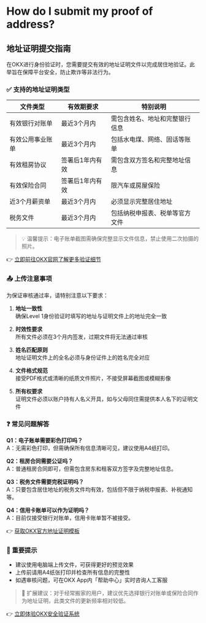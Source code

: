 # How do I submit my proof of address?

## 地址证明提交指南

在OKX进行身份验证时，您需要提交有效的地址证明文件以完成居住地验证。此举旨在保障平台安全，防止欺诈等非法行为。

### ✅ 支持的地址证明类型

| 文件类型              | 有效期要求                | 特别说明                          |
|-----------------------|-------------------------|---------------------------------|
| 有效银行对账单         | 最近3个月内               | 需包含姓名、地址和完整银行信息         |
| 有效公用事业账单       | 最近3个月内               | 包括水电煤、网络、固话等账单          |
| 有效租房协议           | 签署后1年内有效            | 需包含双方签名和完整地址信息           |
| 有效保险合同           | 签署后1年内有效            | 限汽车或房屋保险                    |
| 近3个月薪资单          | 最近3个月内               | 必须显示完整居住地址                 |
| 税务文件               | 最近3个月内               | 包括纳税申报表、税单等官方文件         |

> 💡 温馨提示：电子账单截图需确保完整显示文件信息，禁止使用二次拍摄的照片。

👉 [立即前往OKX官网了解更多验证细节](https://bit.ly/okx_welcome)

### 📤 上传注意事项

为保证审核通过率，请特别注意以下要求：

1. **地址一致性**  
   确保Level 1身份验证时填写的地址与证明文件上的地址完全一致

2. **时效性要求**  
   所有文件必须在3个月内签发，过期文件将无法通过审核

3. **姓名匹配原则**  
   地址证明文件上的全名必须与身份证件上的姓名完全对应

4. **文件格式规范**  
   接受PDF格式或清晰的纸质文件照片，不接受屏幕截图或模糊影像

5. **所有权要求**  
   证明文件必须以账户持有人名义开具，如与父母同住需提供本人名下的证明文件

### ❓ 常见问题解答

**Q1：电子账单需要彩色打印吗？**  
A：无需彩色打印，但需确保所有信息清晰可见，建议使用A4纸打印。

**Q2：租房合同需要公证吗？**  
A：普通租房合同即可，但需包含房东和租客双方签字及完整地址信息。

**Q3：税务文件需要完税证明吗？**  
A：只要包含居住地址的税务文件均有效，包括但不限于纳税申报表、补税通知等。

**Q4：信用卡账单可以作为证明吗？**  
A：目前仅接受银行对账单，信用卡账单暂不被接受。

👉 [获取OKX官方地址证明模板](https://bit.ly/okx_welcome)

### 📌 重要提示

- 建议使用电脑端上传文件，可获得更好的预览效果
- 上传前请用A4纸张打印并检查所有信息的完整性
- 如遇审核问题，可在OKX App内「帮助中心」实时咨询人工客服

> 📌 扩展建议：对于经常搬家的用户，建议优先选择银行对账单或保险合同作为地址证明，此类文件的更新频率相对较低。

👉 [立即体验OKX安全验证系统](https://bit.ly/okx_welcome)